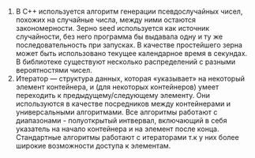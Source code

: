 1. В C++ используется алгоритм генерации псевдослучайных чисел, похожих на случайные числа, между ними остаются закономерности. Зерно seed используется как источник случайности, без него программа бы выдавала одну и ту же последовательность при запусках. В качестве простейшего зерна может быть использовано текущее календарное время в секундах. В библиотеке <random> существуют несколько распределений с разными вероятностями чисел.
2. Итератор — структура данных, которая «указывает» на некоторый элемент контейнера, и (для некоторых контейнеров) умеет переходить к предыдущему/следующему элементу. Они используются в качестве посредников между контейнерами и универсальными алгоритмами. Все алгоритмы работают с диапазонами - полуоткрытый интвервал, включающий в себя указатель на начало контейнера и на элемент после конца. Стандартные алгоритмы работают с итераторами т.к у них более широкие возможности доступа к элементам.
